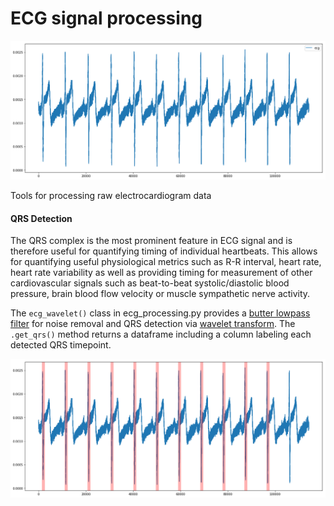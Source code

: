 # ECG signal processing

![ecg](https://github.com/trevorwitter/ECG-processing/blob/master/images/ecg.png)

Tools for processing raw electrocardiogram data

#### QRS Detection
The QRS complex is the most prominent feature in ECG signal and is therefore useful for quantifying timing of individual heartbeats. This allows for quantifying useful physiological metrics such as R-R interval, heart rate, heart rate variability as well as providing timing for measurement of other cardiovascular signals such as beat-to-beat systolic/diastolic blood pressure, brain blood flow velocity or muscle sympathetic nerve activity.


The `ecg_wavelet()` class in ecg_processing.py provides a [butter lowpass filter](https://en.wikipedia.org/wiki/Butterworth_filter) for noise removal and QRS detection via [wavelet transform](https://en.wikipedia.org/wiki/Wavelet_transform). The `.get_qrs()` method returns a dataframe including a column labeling each detected QRS timepoint.  

![QRS detect](https://github.com/trevorwitter/ECG-processing/blob/master/images/qrs_detect.png)

